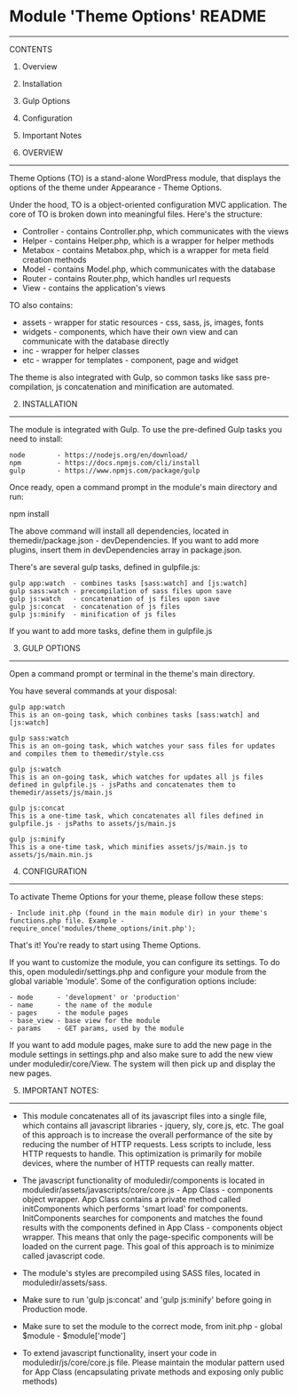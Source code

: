
# Module 'Theme Options' README
------------------------------------------------------------
CONTENTS

1. Overview
2. Installation
3. Gulp Options
4. Configuration
5. Important Notes




1. OVERVIEW
------------------------------------------------------------
Theme Options (TO) is a stand-alone WordPress module, that displays the options of the theme under Appearance - Theme Options.

Under the hood, TO is a object-oriented configuration MVC application. The core of TO is
broken down into meaningful files. Here's the structure:

- Controller    - contains Controller.php, which communicates with the views
- Helper        - contains Helper.php, which is a wrapper for helper methods
- Metabox       - contains Metabox.php, which is a wrapper for meta field creation methods
- Model         - contains Model.php, which communicates with the database
- Router        - contains Router.php, which handles url requests
- View          - contains the application's views

TO also contains:

- assets        - wrapper for static resources - css, sass, js, images, fonts
- widgets       - components, which have their own view and can communicate with the database directly
- inc           - wrapper for helper classes
- etc           - wrapper for templates - component, page and widget

The theme is also integrated with Gulp, so common tasks like sass pre-compilation, js concatenation and minification are automated.




2. INSTALLATION
------------------------------------------------------------
The module is integrated with Gulp. To use the pre-defined Gulp tasks you need to install:

	node        - https://nodejs.org/en/download/
	npm         - https://docs.npmjs.com/cli/install
	gulp        - https://www.npmjs.com/package/gulp

Once ready, open a command prompt in the module's main directory and run:

npm install

The above command will install all dependencies, located in themedir/package.json - devDependencies.
If you want to add more plugins, insert them in devDependencies array in package.json.

There's are several gulp tasks, defined in gulpfile.js:

	gulp app:watch  - combines tasks [sass:watch] and [js:watch]
	gulp sass:watch - precompilation of sass files upon save
	gulp js:watch   - concatenation of js files upon save
	gulp js:concat  - concatenation of js files
	gulp js:minify  - minification of js files

If you want to add more tasks, define them in gulpfile.js




3. GULP OPTIONS
------------------------------------------------------------
Open a command prompt or terminal in the theme's main directory.

You have several commands at your disposal:

	gulp app:watch
	This is an on-going task, which conbines tasks [sass:watch] and [js:watch]

	gulp sass:watch
	This is an on-going task, which watches your sass files for updates and compiles them to themedir/style.css

	gulp js:watch
	This is an on-going task, which watches for updates all js files defined in gulpfile.js - jsPaths and concatenates them to themedir/assets/js/main.js

	gulp js:concat
	This is a one-time task, which concatenates all files defined in gulpfile.js - jsPaths to assets/js/main.js

	gulp js:minify
	This is a one-time task, which minifies assets/js/main.js to assets/js/main.min.js




4. CONFIGURATION
------------------------------------------------------------
To activate Theme Options for your theme, please follow these steps:

    - Include init.php (found in the main module dir) in your theme's functions.php file. Example - require_once('modules/theme_options/init.php');

That's it! You're ready to start using Theme Options.

If you want to customize the module, you can configure its settings. To do this, open moduledir/settings.php and configure your module from the global variable 'module'.
Some of the configuration options include:

    - mode      - 'development' or 'production'
    - name      - the name of the module
    - pages     - the module pages
    - base_view - base view for the module
    - params    - GET params, used by the module

If you want to add module pages, make sure to add the new page in the module settings in settings.php and also make sure to add the new view under moduledir/core/View. The system will then pick up and display the new pages.



5. IMPORTANT NOTES:
------------------------------------------------------------
- This module concatenates all of its javascript files into a single file, which contains all javascript libraries - jquery, sly, core.js, etc. The goal of this approach is to increase the overall performance of the site by reducing the number of HTTP requests. Less scripts to include, less HTTP requests to handle. This optimization is primarily for mobile devices, where the number of HTTP requests can really matter.

- The javascript functionality of moduledir/components is located in moduledir/assets/javascripts/core/core.js - App Class - components object wrapper. App Class contains a private method called initComponents which performs 'smart load' for components. InitComponents searches for components and matches the found results with the components defined in App Class - components object wrapper. This means that only the page-specific components will be loaded on the current page. This goal of this approach is to minimize called javascript code.

- The module's styles are precompiled using SASS files, located in moduledir/assets/sass.

- Make sure to run 'gulp js:concat' and 'gulp js:minify' before going in Production mode.

- Make sure to set the module to the correct mode, from init.php - global $module - $module['mode']

- To extend javascript functionality, insert your code in moduledir/js/core/core.js file. Please maintain the modular pattern used for App Class (encapsulating private methods and exposing only public methods)